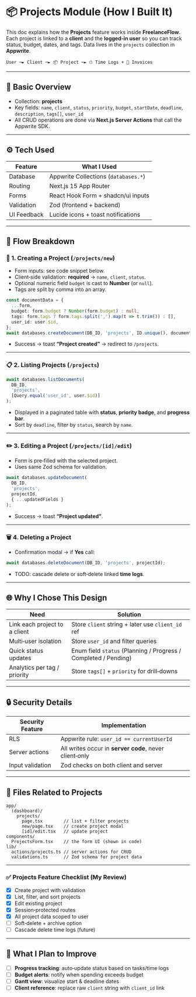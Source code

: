 # 📦 Projects Module (How I Built It)

This doc explains how the **Projects** feature works inside **FreelanceFlow**.  Each project is linked to a **client** and the **logged‑in user** so you can track status, budget, dates, and tags.  Data lives in the `projects` collection in **Appwrite**.

```
User ─► Client ─► 📦 Project ─► ⏱ Time Logs + 💸 Invoices
```

---

## 🧩 Basic Overview

* Collection: **projects**
* Key fields: `name`, `client`, `status`, `priority`, `budget`, `startDate`, `deadline`, `description`, `tags[]`, `user_id`
* All CRUD operations are done via **Next.js Server Actions** that call the Appwrite SDK.

---

## ⚙️ Tech Used

| Feature     | What I Used                          |
| ----------- | ------------------------------------ |
| Database    | Appwrite Collections (`databases.*`) |
| Routing     | Next.js 15 App Router                |
| Forms       | React Hook Form + shadcn/ui inputs   |
| Validation  | Zod (frontend + backend)             |
| UI Feedback | Lucide icons + toast notifications   |

---

## 🔄 Flow Breakdown

### 📝 1. Creating a Project (`/projects/new`)

* Form inputs: see code snippet below.
* Client‑side validation: **required** → `name`, `client`, `status`.
* Optional numeric field `budget` is cast to **Number** (or `null`).
* Tags are split by comma into an array.

```ts
const documentData = {
  ...form,
  budget: form.budget ? Number(form.budget) : null,
  tags: form.tags ? form.tags.split(',').map(t => t.trim()) : [],
  user_id: user.$id,
};
await databases.createDocument(DB_ID, 'projects', ID.unique(), documentData);
```

* Success → toast **“Project created”** → redirect to `/projects`.

---

### 📋 2. Listing Projects (`/projects`)

```ts
await databases.listDocuments(
  DB_ID,
  'projects',
  [Query.equal('user_id', user.$id)]
);
```

* Displayed in a paginated table with **status**, **priority badge**, and **progress bar**.
* Sort by `deadline`, filter by `status`, search by `name`.

---

### ✏️ 3. Editing a Project (`/projects/[id]/edit`)

* Form is pre‑filled with the selected project.
* Uses same Zod schema for validation.

```ts
await databases.updateDocument(
  DB_ID,
  'projects',
  projectId,
  { ...updatedFields }
);
```

* Success → toast **“Project updated”**.

---

### 🗑️ 4. Deleting a Project

* Confirmation modal → if **Yes** call:

```ts
await databases.deleteDocument(DB_ID, 'projects', projectId);
```

* TODO: cascade delete or soft‑delete linked **time logs**.

---

## 🌐 Why I Chose This Design

| Need                          | Solution                                                        |
| ----------------------------- | --------------------------------------------------------------- |
| Link each project to a client | Store `client` string + later use `client_id` ref               |
| Multi‑user isolation          | Store `user_id` and filter queries                              |
| Quick status updates          | Enum field `status` (Planning / Progress / Completed / Pending) |
| Analytics per tag / priority  | Store `tags[]` + `priority` for drill‑downs                     |

---

## 🔒 Security Details

| Security Feature | Implementation                                         |
| ---------------- | ------------------------------------------------------ |
| RLS              | Appwrite rule: `user_id == currentUserId`              |
| Server actions   | All writes occur in **server code**, never client‑only |
| Input validation | Zod checks on both client and server                   |

---

## 📁 Files Related to Projects

```
app/
  (dashboard)/
    projects/
      page.tsx        // list + filter projects
      new/page.tsx    // create project modal
      [id]/edit.tsx   // update project
components/
  ProjectsForm.tsx    // the form UI (shown in code)
lib/
  actions/projects.ts // server actions for CRUD
  validations.ts      // Zod schema for project data
```

---

### ✅ Projects Feature Checklist (My Review)

* [x] Create project with validation
* [x] List, filter, and sort projects
* [x] Edit existing project
* [x] Session‑protected routes
* [x] All project data scoped to user
* [ ] Soft‑delete + archive option
* [ ] Cascade delete time logs (future)

---

## 📌 What I Plan to Improve

* [ ] **Progress tracking**: auto‑update status based on tasks/time logs
* [ ] **Budget alerts**: notify when spending exceeds budget
* [ ] **Gantt view**: visualize start & deadline dates
* [ ] **Client reference**: replace raw `client` string with `client_id` link
